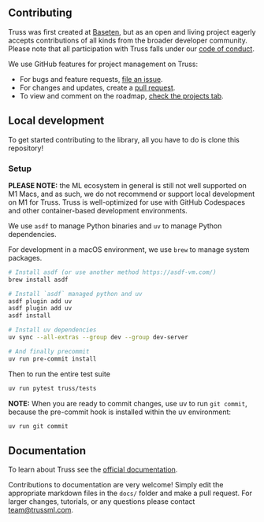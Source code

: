 ## Contributing

Truss was first created at [Baseten](https://baseten.co), but as an open and living project eagerly accepts contributions of all kinds from the broader developer community. Please note that all participation with Truss falls under our [code of conduct](CODE_OF_CONDUCT.md).

We use GitHub features for project management on Truss:

* For bugs and feature requests, [file an issue](https://github.com/basetenlabs/truss/issues).
* For changes and updates, create a [pull request](https://github.com/basetenlabs/truss/pulls).
* To view and comment on the roadmap, [check the projects tab](https://github.com/orgs/basetenlabs/projects/3).

## Local development

To get started contributing to the library, all you have to do is clone this repository!

### Setup

**PLEASE NOTE:** the ML ecosystem in general is still not well supported on M1 Macs, and as such, we do not recommend or support local development on M1 for Truss. Truss is well-optimized for use with GitHub Codespaces and other container-based development environments.

We use `asdf` to manage Python binaries and `uv` to manage Python dependencies.

For development in a macOS environment, we use `brew` to manage system packages.

```bash
# Install asdf (or use another method https://asdf-vm.com/)
brew install asdf

# Install `asdf` managed python and uv
asdf plugin add uv
asdf plugin add uv
asdf install

# Install uv dependencies
uv sync --all-extras --group dev --group dev-server

# And finally precommit
uv run pre-commit install
```

Then to run the entire test suite

```bash
uv run pytest truss/tests
```

**NOTE:** When you are ready to commit changes, use uv to run `git commit`, because the pre-commit hook is installed within the uv environment:

```bash
uv run git commit
```

## Documentation

To learn about Truss see the [official documentation](https://truss.baseten.co).

Contributions to documentation are very welcome! Simply edit the appropriate markdown files in the `docs/` folder and make a pull request. For larger changes, tutorials, or any questions please contact [team@trussml.com](mailto:team@trussml.com).
